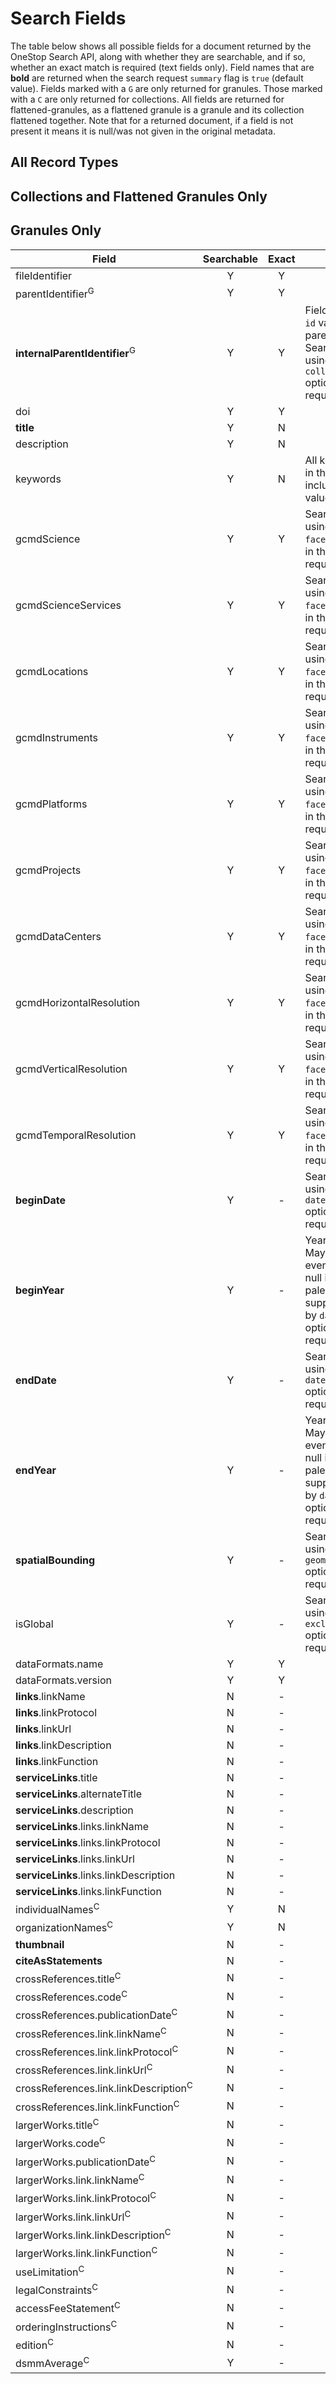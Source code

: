 # Search Fields
The table below shows all possible fields for a document returned by the OneStop Search API, along with whether they are searchable, and if so, whether an exact match is required (text fields only). Field names that are **bold** are returned when the search request `summary` flag is `true` (default value). Fields marked with a `G` are only returned for granules. Those marked with a `C` are only returned for collections. All fields are returned for flattened-granules, as a flattened granule is a granule and its collection flattened together. Note that for a returned document, if a field is not present it means it is null/was not given in the original metadata.

## All Record Types


## Collections and Flattened Granules Only


## Granules Only





|                            Field                | Searchable 	| Exact 	| Notes |
|-------------------------------------------------|:----------:	|:-----------:	|------ |
| fileIdentifier                                  |      Y     	|      Y      	|       	|
| parentIdentifier<sup>G</sup>                    |      Y     	|      Y      	|        	|
| **internalParentIdentifier**<sup>G</sup>            |      Y     	|      Y      	|Field matching the `id` value of the parent collection. Search against this using the `collectionFilter` option in the search request schema.        	|
| doi                                             |      Y     	|      Y      	|        	|
| **title**                                           |      Y     	|      N      	|        	|
| description                                     |      Y     	|      N      	|        	|
| keywords                                        |      Y     	|      N      	|All keywords found in the metadata, including GCMD values.        	|
| gcmdScience                                     |     Y     	|      Y      	|Search against this using the `facetFilter` option in the search request schema.        	|
| gcmdScienceServices                             |     Y     	|      Y      	|Search against this using the `facetFilter` option in the search request schema.        	|
| gcmdLocations                                   |     Y     	|      Y      	|Search against this using the `facetFilter` option in the search request schema.        	|
| gcmdInstruments                                 |     Y     	|      Y      	|Search against this using the `facetFilter` option in the search request schema.        	|
| gcmdPlatforms                                   |     Y     	|      Y      	|Search against this using the `facetFilter` option in the search request schema.        	|
| gcmdProjects                                    |     Y     	|      Y      	|Search against this using the `facetFilter` option in the search request schema.        	|
| gcmdDataCenters                                 |     Y     	|      Y      	|Search against this using the `facetFilter` option in the search request schema.        	|
| gcmdHorizontalResolution                        |     Y     	|      Y      	|Search against this using the `facetFilter` option in the search request schema.        	|
| gcmdVerticalResolution                          |     Y     	|      Y      	|Search against this using the `facetFilter` option in the search request schema.        	|
| gcmdTemporalResolution                          |     Y     	|      Y      	|Search against this using the `facetFilter` option in the search request schema.        	|
| **beginDate**                                       |     Y     	|      -      	|Search against this using the `dateTimeFilter` option in the search request schema.        	|
| **beginYear**                                       |     Y     	|      -      	|Year of beginDate. May be populated even if beginDate is null in event of a paleo date. To be supported in future by `dateTimeFilter` option in the search request schema.         	|
| **endDate**                                         |     Y     	|      -      	|Search against this using the `dateTimeFilter` option in the search request schema.        	|
| **endYear**                                         |     Y     	|      -      	|Year of endDate. May be populated even if endDate is null in event of a paleo date. To be supported in future by `dateTimeFilter` option in the search request schema.        	|
| **spatialBounding**                                 |     Y     	|      -      	|Search against this using the `geometryFilter` option in the search request schema.        	|
| isGlobal                                        |     Y     	|      -      	|Search against this using the `excludeGlobalFilter` option in the search request schema.        	|
| dataFormats.name                                |      Y     	|      Y      	|        	|
| dataFormats.version                             |      Y     	|      Y      	|        	|
| **links**.linkName                                  |      N     	|      -      	|        	|
| **links**.linkProtocol                              |      N     	|      -      	|        	|
| **links**.linkUrl                                   |      N     	|      -      	|        	|
| **links**.linkDescription                           |      N     	|      -      	|        	|
| **links**.linkFunction                              |      N     	|      -      	|        	|
| **serviceLinks**.title                              |      N     	|      -      	|        	|
| **serviceLinks**.alternateTitle                     |      N     	|      -      	|        	|
| **serviceLinks**.description                        |      N     	|      -      	|        	|
| **serviceLinks**.links.linkName                     |      N     	|      -      	|        	|
| **serviceLinks**.links.linkProtocol                 |      N     	|      -      	|        	|
| **serviceLinks**.links.linkUrl                      |      N     	|      -      	|        	|
| **serviceLinks**.links.linkDescription              |      N     	|      -      	|        	|
| **serviceLinks**.links.linkFunction                 |      N     	|      -      	|        	|
| individualNames<sup>C</sup>                     |      Y     	|      N      	|        	|
| organizationNames<sup>C</sup>                   |      Y     	|      N      	|        	|
| **thumbnail**                                       |      N     	|      -      	|        	|
| **citeAsStatements**                                |      N     	|      -      	|        	|
| crossReferences.title<sup>C</sup>               |      N     	|      -      	|        	|
| crossReferences.code<sup>C</sup>                |      N     	|      -      	|        	|
| crossReferences.publicationDate<sup>C</sup>     |      N     	|      -      	|        	|
| crossReferences.link.linkName<sup>C</sup>       |      N     	|      -      	|        	|
| crossReferences.link.linkProtocol<sup>C</sup>   |      N     	|      -      	|        	|
| crossReferences.link.linkUrl<sup>C</sup>        |      N     	|      -      	|        	|
| crossReferences.link.linkDescription<sup>C</sup>|      N     	|      -      	|        	|
| crossReferences.link.linkFunction<sup>C</sup>   |      N     	|      -      	|        	|
| largerWorks.title<sup>C</sup>                   |      N     	|      -      	|        	|
| largerWorks.code<sup>C</sup>                    |      N     	|      -      	|        	|
| largerWorks.publicationDate<sup>C</sup>         |      N     	|      -      	|        	|
| largerWorks.link.linkName<sup>C</sup>           |      N     	|      -      	|        	|
| largerWorks.link.linkProtocol<sup>C</sup>       |      N     	|      -      	|        	|
| largerWorks.link.linkUrl<sup>C</sup>            |      N     	|      -      	|        	|
| largerWorks.link.linkDescription<sup>C</sup>    |      N     	|      -      	|        	|
| largerWorks.link.linkFunction<sup>C</sup>       |      N     	|      -      	|        	|
| useLimitation<sup>C</sup>                       |      N     	|      -      	|        	|
| legalConstraints<sup>C</sup>                    |      N     	|      -      	|        	|
| accessFeeStatement<sup>C</sup>                  |      N     	|      -      	|        	|
| orderingInstructions<sup>C</sup>                |      N     	|      -      	|        	|
| edition<sup>C</sup>                             |      N     	|      -      	|        	|
| dsmmAverage<sup>C</sup>                         |      Y     	|      -      	|        	|
